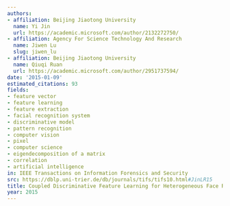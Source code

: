 ```yaml
---
authors:
- affiliation: Beijing Jiaotong University
  name: Yi Jin
  url: https://academic.microsoft.com/author/2132272750/
- affiliation: Agency For Science Technology And Research
  name: Jiwen Lu
  slug: jiwen_lu
- affiliation: Beijing Jiaotong University
  name: Qiuqi Ruan
  url: https://academic.microsoft.com/author/2951737594/
date: '2015-01-09'
estimated_citations: 93
fields:
- feature vector
- feature learning
- feature extraction
- facial recognition system
- discriminative model
- pattern recognition
- computer vision
- pixel
- computer science
- eigendecomposition of a matrix
- correlation
- artificial intelligence
in: IEEE Transactions on Information Forensics and Security
src: https://dblp.uni-trier.de/db/journals/tifs/tifs10.html#JinLR15
title: Coupled Discriminative Feature Learning for Heterogeneous Face Recognition
year: 2015
---
```

